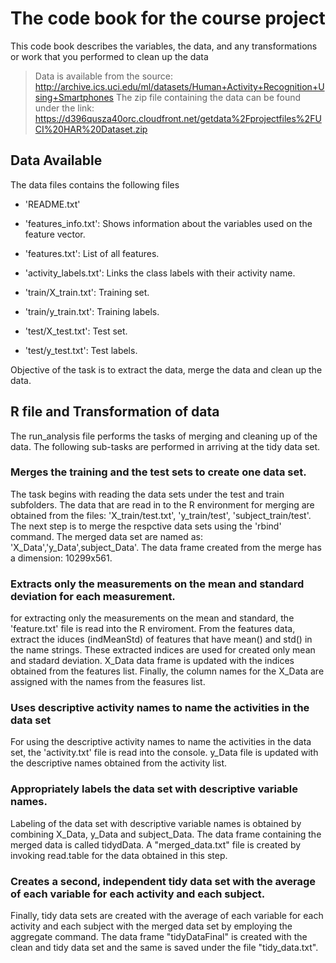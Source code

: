 # The code book for the course project
This code book describes the variables, the data, and any transformations or work that you performed to clean up the data

>Data is available from the source:
http://archive.ics.uci.edu/ml/datasets/Human+Activity+Recognition+Using+Smartphones
The zip file containing the data can be found under the link:
https://d396qusza40orc.cloudfront.net/getdata%2Fprojectfiles%2FUCI%20HAR%20Dataset.zip

## Data Available
The data files contains the following files

- 'README.txt'

- 'features_info.txt': Shows information about the variables used on the feature vector.

- 'features.txt': List of all features.

- 'activity_labels.txt': Links the class labels with their activity name.

- 'train/X_train.txt': Training set.

- 'train/y_train.txt': Training labels.

- 'test/X_test.txt': Test set.

- 'test/y_test.txt': Test labels.

Objective of the task is to extract the data, merge the data and clean up the data.
## R file and Transformation of data
The run_analysis file performs the tasks of merging and cleaning up of the data. The following sub-tasks are performed in arriving at the tidy data set. 

### Merges the training and the test sets to create one data set.
The task begins with reading the data sets under the test and train subfolders. The data that are read in to the R environment for merging are obtained from the files: 'X_train/test.txt', 'y_train/test', 'subject_train/test'. The next step is to merge the respctive data sets using the 'rbind' command. The merged data set are named as: 'X_Data','y_Data',subject_Data'. The data frame created from the merge has a dimension: 10299x561.
### Extracts only the measurements on the mean and standard deviation for each measurement. 
for extracting only the measurements on the mean and standard, the 'feature.txt' file is read into the R enviroment. From the features data, extract the iduces (indMeanStd) of features that have mean() and std() in the name strings. These extracted indices are used for created only mean and stadard deviation. X_Data data frame is updated with the indices obtained from the features list. Finally, the column names for the X_Data are assigned with the names from the feasures list. 
### Uses descriptive activity names to name the activities in the data set
For using the descriptive activity names to name the activities in the data set, the 'activity.txt' file is read into the console. y_Data file is updated with the descriptive names obtained from the activity list.
### Appropriately labels the data set with descriptive variable names. 
Labeling of the data set with descriptive variable names is obtained by combining X_Data, y_Data and subject_Data. The data frame containing the merged data is called tidydData. A "merged_data.txt" file is created by invoking read.table for the data obtained in this step.
### Creates a second, independent tidy data set with the average of each variable for each activity and each subject. 
Finally, tidy data sets are created with the average of each variable for each activity and each subject with the merged data set by employing the aggregate command. The data frame "tidyDataFinal" is created with the clean and tidy data set and the same is saved under the file "tidy_data.txt".
